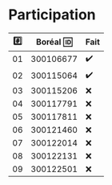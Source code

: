 # Participation

|:hash:| Boréal :id:| Fait |
|------|------------|--------------------------------------|
|   01 |  300106677	| :heavy_check_mark: | 	
|   02 |  300115064 | :heavy_check_mark: | 	
|   03 |  300115206 | :x:       |
|   04 |  300117791 | :x:       |
|   05 |  300117811 | :x:       |
|   06 |  300121460 | :x:       |
|   07 |  300122014 | :x:       |
|   08 |  300122131 | :x:       |
|   09 |  300122501 | :x:       |
